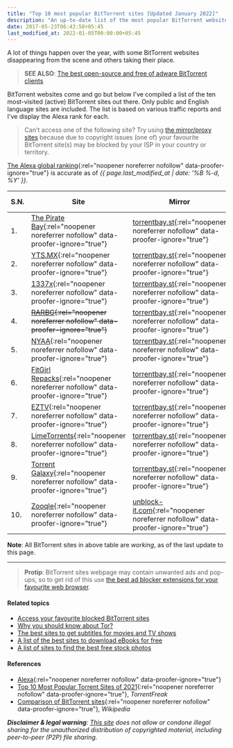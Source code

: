 ```yaml
---
title: "Top 10 most popular BitTorrent sites [Updated January 2022]"
description: "An up-to-date list of the most popular BitTorrent websites out there."
date: 2017-05-23T06:43:58+05:45
last_modified_at: 2022-01-05T00:00:00+05:45
---
```


A lot of things happen over the year, with some BitTorrent websites disappearing from the scene and others taking their place.

> **SEE ALSO**: [The best open-source and free of adware BitTorrent clients](/the-best-open-source-bittorrent-clients/)

BitTorrent websites come and go but below I've compiled a list of the ten most-visited (active) BitTorrent sites out there. Only public and English language sites are included. The list is based on various traffic reports and I've display the Alexa rank for each.

> Can't access one of the following site? Try using [the mirror/proxy sites](/access-your-favourite-blocked-bittorrent-sites/) because due to copyright issues (one of) your favourite BitTorrent site(s) may be blocked by your ISP in your country or territory.

[The Alexa global ranking](https://www.alexa.com/siteinfo){:rel="noopener noreferrer nofollow" data-proofer-ignore="true"} is accurate as of _{{ page.last_modified_at | date: '%B %-d, %Y' }}_.

| S.N. | Site                                                                                                             | Mirror                                                                                                                  | Specialization | RSS | Alexa Rank |
| ---- | ---------------------------------------------------------------------------------------------------------------- | ----------------------------------------------------------------------------------------------------------------------- | -------------- | --- | ---------- |
| 1.   | [The Pirate Bay](https://thepiratebay.org/){:rel="noopener noreferrer nofollow" data-proofer-ignore="true"}      | [torrentbay.st](https://thepiratebay.torrentbay.st/){:rel="noopener noreferrer nofollow" data-proofer-ignore="true"}    | -              | Yes | 332        |
| 2.   | [YTS.MX](https://yts.mx/){:rel="noopener noreferrer nofollow" data-proofer-ignore="true"}                        | [torrentbay.st](https://yts.torrentbay.st/){:rel="noopener noreferrer nofollow" data-proofer-ignore="true"}             | Movies         | Yes | 402        |
| 3.   | [1337x](https://1337x.to/){:rel="noopener noreferrer nofollow" data-proofer-ignore="true"}                       | [torrentbay.st](https://1337x.torrentbay.st/){:rel="noopener noreferrer nofollow" data-proofer-ignore="true"}           | -              | No  | 433        |
| 4.   | <del>[RARBG](https://rarbg.to/){:rel="noopener noreferrer nofollow" data-proofer-ignore="true"}</del>            | [torrentbay.st](https://rarbg.torrentbay.st/){:rel="noopener noreferrer nofollow" data-proofer-ignore="true"}           | -              | Yes | 1,064      |
| 5.   | [NYAA](https://nyaa.si/){:rel="noopener noreferrer nofollow" data-proofer-ignore="true"}                         | [torrentbay.st](http://nyaa.torrentbay.st/){:rel="noopener noreferrer nofollow" data-proofer-ignore="true"}             | Anime          | Yes | 1,109      |
| 6.   | [FitGirl Repacks](https://fitgirl-repacks.site/){:rel="noopener noreferrer nofollow" data-proofer-ignore="true"} | [torrentbay.st](https://fitgirl-repacks.torrentbay.st/){:rel="noopener noreferrer nofollow" data-proofer-ignore="true"} | Games          | No  | 2,604      |
| 7.   | [EZTV](https://eztvx.to/){:rel="noopener noreferrer nofollow" data-proofer-ignore="true"}                        | [torrentbay.st](https://eztv.torrentbay.st/){:rel="noopener noreferrer nofollow" data-proofer-ignore="true"}            | TV series      | Yes | 3,664      |
| 8.   | [LimeTorrents](https://www.limetorrents.lol/){:rel="noopener noreferrer nofollow" data-proofer-ignore="true"}    | [torrentbay.st](https://limetorrents.torrentbay.st/){:rel="noopener noreferrer nofollow" data-proofer-ignore="true"}    | -              | Yes | 4,472      |
| 9.   | [Torrent Galaxy](https://torrentgalaxy.to/){:rel="noopener noreferrer nofollow" data-proofer-ignore="true"}      | [torrentbay.st](https://torrentgalaxy.torrentbay.st){:rel="noopener noreferrer nofollow" data-proofer-ignore="true"}    | -              | Yes | 6,110      |
| 10.  | [Zooqle](https://zooqle.com/){:rel="noopener noreferrer nofollow" data-proofer-ignore="true"}                    | [unblock-it.com](https://zooqle.unblock-it.com/){:rel="noopener noreferrer nofollow" data-proofer-ignore="true"}        | Search         | Yes | 12,359     |

**Note**: All BitTorrent sites in above table are _working_, as of the last update to this page.

---

> **Protip**: BitTorrent sites webpage may contain unwanted ads and pop-ups, so to get rid of this use [the best ad blocker extensions for your favourite web browser](/the-best-ad-blocker-extensions-for-your-favourite-web-browser-free-and-open-source/).

#### Related topics

- [Access your favourite blocked BitTorrent sites](/access-your-favourite-blocked-bittorrent-sites/)
- [Why you should know about Tor?](/why-you-should-know-about-tor/)
- [The best sites to get subtitles for movies and TV shows](/the-best-sites-to-get-subtitles-for-movies-and-tv-shows/)
- [A list of the best sites to download eBooks for free](/a-list-of-the-best-sites-to-download-ebooks-for-free/)
- [A list of sites to find the best free stock photos](/a-list-of-sites-to-find-the-best-free-stock-photos/)

#### References

- [Alexa](http://www.alexa.com/siteinfo){:rel="noopener noreferrer nofollow" data-proofer-ignore="true"}
- [Top 10 Most Popular Torrent Sites of 2021](https://torrentfreak.com/top-torrent-sites-2021-210103/){:rel="noopener noreferrer nofollow" data-proofer-ignore="true"}, _TorrentFreak_
- [Comparison of BitTorrent sites](http://en.wikipedia.org/wiki/Comparison_of_BitTorrent_sites){:rel="noopener noreferrer nofollow" data-proofer-ignore="true"}, _Wikipedia_

_**Disclaimer & legal warning**: [This site](/) does not allow or condone illegal sharing for the unauthorized distribution of copyrighted material, including peer-to-peer (P2P) file sharing._
